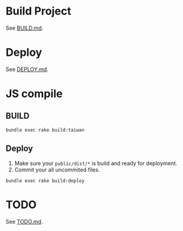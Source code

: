 Build Project
=======

See [BUILD.md](doc/BUILD.md).

Deploy
=======

See [DEPLOY.md](doc/DEPLOY.md).

JS compile
============

## BUILD

```
bundle exec rake build:taiwan
```

## Deploy

1. Make sure your `public/dist/*` is build and ready for deployment.
2. Commit your all uncommited files.

```
bundle exec rake build:deploy
```

TODO
=======

See [TODO.md](doc/TODO.md).
